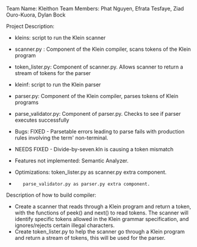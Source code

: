 Team Name: Kleithon
Team Members: Phat Nguyen, Efrata Tesfaye, Ziad Ouro-Kuora, Dylan Bock

Project Description:
- kleins: script to run the Klein scanner
- scanner.py : Component of the Klein compiler, scans tokens of the Klein program
- token_lister.py: Component of scanner.py. Allows scanner to return a stream of tokens for the parser
- kleinf: script to run the Klein parser
- parser.py: Component of the Klein compiler, parses tokens of Klein programs
- parse_validator.py: Component of parser.py. Checks to see if parser executes successfully
- Bugs: FIXED - Parsetable errors leading to parse fails with production rules involving the term' non-terminal. 
-	NEEDS FIXED - Divide-by-seven.kln is causing a token mismatch
- Features not implemented: Semantic Analyzer.

- Optimizations: token_lister.py as scanner.py extra component.
-		 parse_validator.py as parser.py extra component.
Description of how to build compiler:
- Create a scanner that reads through a Klein program and return a token, with the functions of peek() and next() to read tokens.
The scanner will identify specific tokens allowed in the Klein grammar specification, and ignores/rejects certain illegal characters.
- Create token_lister.py to help the scanner go through a Klein program and return a stream of tokens, this will be used for the parser.
